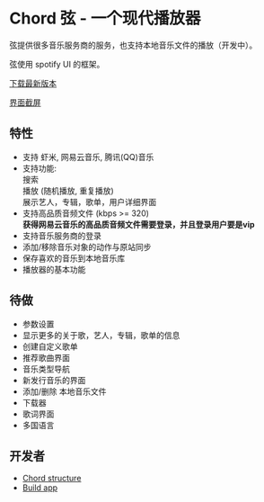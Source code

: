 # Chord 弦 - 一个现代播放器

弦提供很多音乐服务商的服务，也支持本地音乐文件的播放（开发中）。

弦使用 spotify UI 的框架。

[下载最新版本](https://github.com/PeterDing/chord/releases)

[界面截屏](docs/screenshots.md)

## 特性

* 支持 虾米, 网易云音乐, 腾讯(QQ)音乐
* 支持功能:  
  搜索  
  播放 (随机播放, 重复播放)  
  展示艺人，专辑，歌单，用户详细界面
* 支持高品质音频文件 (kbps >= 320)  
  **获得网易云音乐的高品质音频文件需要登录，并且登录用户要是vip**  
* 支持音乐服务商的登录
* 添加/移除音乐对象的动作与原站同步
* 保存喜欢的音乐到本地音乐库
* 播放器的基本功能

## 待做

- 参数设置
- 显示更多的关于歌，艺人，专辑，歌单的信息
- 创建自定义歌单
- 推荐歌曲界面
- 音乐类型导航
- 新发行音乐的界面
- 添加/删除 本地音乐文件
- 下载器
- 歌词界面
- 多国语言

## 开发者

- [Chord structure](docs/chord.md)
- [Build app](docs/build.md)
